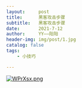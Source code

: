 ```yaml
---
layout:     post
title:      黑客攻击步骤
subtitle:   黑客攻击步骤
date:       2021-7-12
author:     YY——阳阳
header-img: img/post/1.jpg
catalog: false
tags:
    - 小技巧

---
```


[![WPrXsx.png](https://z3.ax1x.com/2021/07/12/WPrXsx.png)](https://imgtu.com/i/WPrXsx)